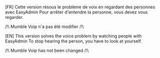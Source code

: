 [FR]
Cette version résous le problème de voix en regardant des personnes avec EasyAdmin
Pour arrêter d'entendre la personne, vous devez vous regarder.

/!\ Mumble Voip n'a pas été modifier  /!\

[EN]
This version solves the voice problem by watching people with EasyAdmin
To stop hearing the person, you have to look at yourself.

/!\ Mumble Voip has not been changed /!\
